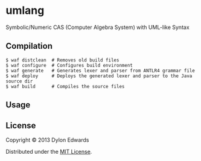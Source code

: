 # umlang

Symbolic/Numeric CAS (Computer Algebra System) with UML-like Syntax

## Compilation

```Shell
$ waf distclean  # Removes old build files
$ waf configure  # Configures build environment
$ waf generate   # Generates lexer and parser from ANTLR4 grammar file
$ waf deploy     # Deploys the generated lexer and parser to the Java source dir
$ waf build      # Compiles the source files
```

## Usage

## License

Copyright © 2013 Dylon Edwards

Distributed under the [MIT License](http://www.opensource.org/licenses/mit-license.php).
